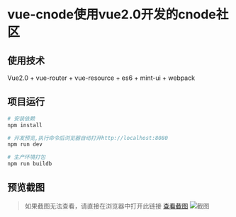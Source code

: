 # vue-cnode使用vue2.0开发的cnode社区

## 使用技术

Vue2.0 + vue-router + vue-resource + es6 + mint-ui + webpack

## 项目运行

``` bash
# 安装依赖
npm install

# 开发预览,执行命令后浏览器自动打开http://localhost:8080
npm run dev

# 生产环境打包
npm run buildb
```

## 预览截图
>如果截图无法查看，请直接在浏览器中打开此链接 [查看截图](http://ohhqdafpw.bkt.clouddn.com/vue-cnode.gif)
![截图](http://ohhqdafpw.bkt.clouddn.com/vue-cnode.gif)

